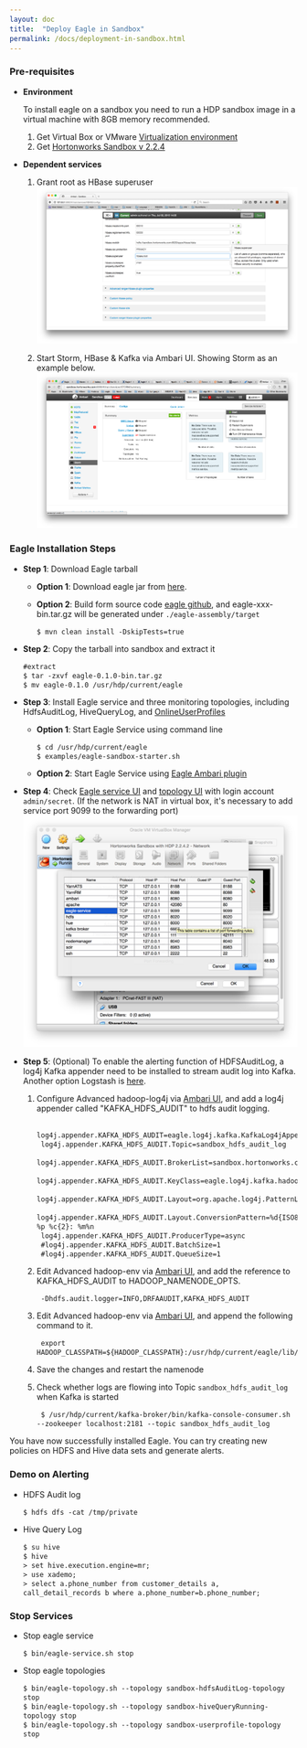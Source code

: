 ```yaml
---
layout: doc
title:  "Deploy Eagle in Sandbox"
permalink: /docs/deployment-in-sandbox.html
---
```


### Pre-requisites

* **Environment**

    To install eagle on a sandbox you need to run a HDP sandbox image in a virtual machine with 8GB memory recommended.

    1. Get Virtual Box or VMware [Virtualization environment](http://hortonworks.com/products/hortonworks-sandbox/#install)  
    2. Get [Hortonworks Sandbox v 2.2.4](http://hortonworks.com/products/hortonworks-sandbox/#archive)

* **Dependent services**

    1. Grant root as HBase superuser
    ![add superuser](/images/docs/hbaseSuperuser.png)

    2. Start Storm, HBase & Kafka via Ambari UI. Showing Storm as an example below.
    ![Restart Services](/images/docs/startStorm.png "Services")

### Eagle Installation Steps

* **Step 1**: Download Eagle tarball

    * **Option 1**: Download eagle jar from [here](http://xyz.com).

    * **Option 2**: Build form source code [eagle github](https://github.com/eBay/Eagle), and eagle-xxx-bin.tar.gz will be generated under `./eagle-assembly/target`

          $ mvn clean install -DskipTests=true

* **Step 2**: Copy the tarball into sandbox and extract it

      #extract
      $ tar -zxvf eagle-0.1.0-bin.tar.gz
      $ mv eagle-0.1.0 /usr/hdp/current/eagle

* **Step 3**: Install Eagle service and three monitoring topologies, including HdfsAuditLog, HiveQueryLog, and [OnlineUserProfiles](/docs/onlineUserProfiles.html)

    * **Option 1**: Start Eagle Service using command line

          $ cd /usr/hdp/current/eagle
          $ examples/eagle-sandbox-starter.sh

    * **Option 2**: Start Eagle Service using [Eagle Ambari plugin](/docs/ambariPluginInstall.html)

* **Step 4**: Check [Eagle service UI](http://localhost:9099/eagle-service) and [topology UI](http://localhost:8744) with login account `admin/secret`.
(If the network is NAT in virtual box, it's necessary to add service port 9099 to the forwarding port)
![Forwarding Port](/images/docs/eagleService.png)

* **Step 5**: (Optional) To enable the alerting function of HDFSAuditLog, a log4j Kafka appender need to be installed to stream audit log into Kafka. Another option Logstash is [here](/docs/import-hdfs-auditLog.html).

    1. Configure Advanced hadoop-log4j via <a href="http://localhost:8080/#/main/services/HDFS/configs" target="_blank">Ambari UI</a>, and add a log4j appender called "KAFKA_HDFS_AUDIT" to hdfs audit logging.

            log4j.appender.KAFKA_HDFS_AUDIT=eagle.log4j.kafka.KafkaLog4jAppender
            log4j.appender.KAFKA_HDFS_AUDIT.Topic=sandbox_hdfs_audit_log
            log4j.appender.KAFKA_HDFS_AUDIT.BrokerList=sandbox.hortonworks.com:6667
            log4j.appender.KAFKA_HDFS_AUDIT.KeyClass=eagle.log4j.kafka.hadoop.AuditLogKeyer
            log4j.appender.KAFKA_HDFS_AUDIT.Layout=org.apache.log4j.PatternLayout
            log4j.appender.KAFKA_HDFS_AUDIT.Layout.ConversionPattern=%d{ISO8601} %p %c{2}: %m%n
            log4j.appender.KAFKA_HDFS_AUDIT.ProducerType=async
            #log4j.appender.KAFKA_HDFS_AUDIT.BatchSize=1
            #log4j.appender.KAFKA_HDFS_AUDIT.QueueSize=1

    2. Edit Advanced hadoop-env via <a href="http://localhost:8080/#/main/services/HDFS/configs" target="_blank">Ambari UI</a>, and add the reference to KAFKA_HDFS_AUDIT to HADOOP_NAMENODE_OPTS.

            -Dhdfs.audit.logger=INFO,DRFAAUDIT,KAFKA_HDFS_AUDIT

    3. Edit Advanced hadoop-env via <a href="http://localhost:8080/#/main/services/HDFS/configs" target="_blank">Ambari UI</a>, and append the following command to it.

            export HADOOP_CLASSPATH=${HADOOP_CLASSPATH}:/usr/hdp/current/eagle/lib/log4jkafka/lib/*

    4. Save the changes and restart the namenode
    5. Check whether logs are flowing into Topic `sandbox_hdfs_audit_log` when Kafka is started

            $ /usr/hdp/current/kafka-broker/bin/kafka-console-consumer.sh --zookeeper localhost:2181 --topic sandbox_hdfs_audit_log


You have now successfully installed Eagle. You can try creating new policies on HDFS and Hive data sets and generate alerts.

### Demo on Alerting

* HDFS Audit log

      $ hdfs dfs -cat /tmp/private

* Hive Query Log

      $ su hive
      $ hive
      > set hive.execution.engine=mr;
      > use xademo;
      > select a.phone_number from customer_details a, call_detail_records b where a.phone_number=b.phone_number;

### Stop Services

* Stop eagle service

      $ bin/eagle-service.sh stop

* Stop eagle topologies

      $ bin/eagle-topology.sh --topology sandbox-hdfsAuditLog-topology stop
      $ bin/eagle-topology.sh --topology sandbox-hiveQueryRunning-topology stop
      $ bin/eagle-topology.sh --topology sandbox-userprofile-topology stop


